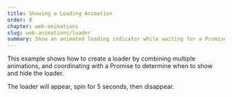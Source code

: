 ```yaml
---
title: Showing a Loading Animation
order: 8
chapter: web-animations
slug: web-animations/loader
summary: Show an animated loading indicator while waiting for a Promise to resolve.
---
```


This example shows how to create a loader by combining multiple animations, and coordinating with a Promise to determine when to show and hide the loader.

The loader will appear, spin for 5 seconds, then disappear.
